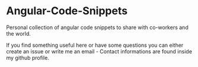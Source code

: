 # Angular-Code-Snippets

Personal collection of angular code snippets to share with co-workers and the world. 

If you find something useful here or have some questions you can either create an issue or write me an email - Contact informations are found inside my github profile.

